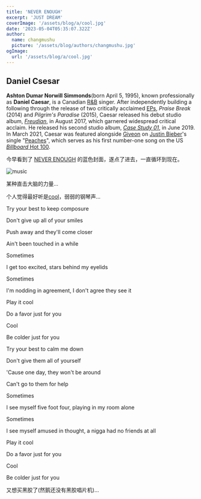 ```yaml
---
title: 'NEVER ENOUGH'
excerpt: 'JUST DREAM'
coverImage: '/assets/blog/a/cool.jpg'
date: '2023-05-04T05:35:07.322Z'
author:
  name: changmushu
  picture: '/assets/blog/authors/changmushu.jpg'
ogImage:
  url: '/assets/blog/a/cool.jpg'
---
```


## Daniel Csesar

**Ashton Dumar Norwill Simmonds**(born April 5, 1995), known professionally as **Daniel Caesar**, is a Canadian [R&B](https://en.wikipedia.org/wiki/Contemporary_R%26B) singer. After independently building a following through the release of two critically acclaimed [EPs](https://en.wikipedia.org/wiki/Extended_play), *Praise Break* (2014) and *Pilgrim's Paradise* (2015), Caesar released his debut studio album, *[Freudian](https://en.wikipedia.org/wiki/Freudian_(album))*, in August 2017, which garnered widespread critical acclaim. He released his second studio album, *[Case Study 01](https://en.wikipedia.org/wiki/Case_Study_01)*, in June 2019. In March 2021, Caesar was featured alongside [Giveon](https://en.wikipedia.org/wiki/Giveon) on [Justin Bieber](https://en.wikipedia.org/wiki/Justin_Bieber)'s single "[Peaches](https://en.wikipedia.org/wiki/Peaches_(Justin_Bieber_song))", which serves as his first number-one song on the US [*Billboard* Hot 100](https://en.wikipedia.org/wiki/Billboard_Hot_100).

今早看到了  <u>[NEVER ENOUGH](https://open.spotify.com/album/7ivbFszr1TbVadj89BIy1y?si=vitSiIbtQoCeBIjzTBBFig)</u>  的蓝色封面，遂点了进去，一直循环到现在。

![music](/assets/blog/a/music.png)

某种直击大脑的力量...

个人觉得最好听是[cool](https://www.bilibili.com/video/BV1Hs4y1m7Q5/?share_source=copy_web&vd_source=fd692ffa05e0a87b7ae1425613d92735)，弱弱的钢琴声...

Try your best to keep composure

Don't give up all of your smiles

Push away and they'll come closer

Ain't been touched in a while



Sometimes

I get too excited, stars behind my eyelids

Sometimes

I'm nodding in agreement, I don't agree they see it



Play it cool

Do a favor just for you

Cool

Be colder just for you



Try your best to calm me down

Don't give them all of yourself

'Cause one day, they won't be around

Can't go to them for help



Sometimes

I see myself five foot four, playing in my room alone

Sometimes

I see myself amusеd in thought, a nigga had no friends at all



Play it cool

Do a favor just for you

Cool

Be colder just for you

又想买黑胶了(然鹅还没有黑胶唱片机)...
